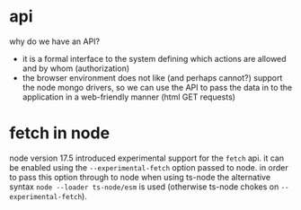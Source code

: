 # api
why do we have an API?
* it is a formal interface to the system defining which actions are allowed and by whom (authorization)
* the browser environment does not like (and perhaps cannot?) support the node mongo drivers, so we can use the API to pass the data in to the application in a web-friendly manner (html GET requests)

# fetch in node
node version 17.5 introduced experimental support for the ```fetch``` api. it can be enabled using the ```--experimental-fetch``` option passed to node. in order to pass this option through to node when using ts-node the alternative syntax ```node --loader ts-node/esm``` is used (otherwise ts-node chokes on ```--experimental-fetch```). 
